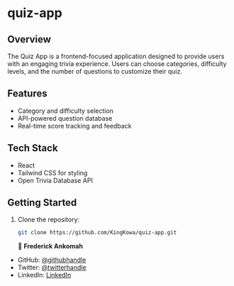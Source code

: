 # quiz-app

## Overview

The Quiz App is a frontend-focused application designed to provide users with an engaging trivia experience. Users can choose categories, difficulty levels, and the number of questions to customize their quiz.

## Features

- Category and difficulty selection
- API-powered question database
- Real-time score tracking and feedback

## Tech Stack

- React
- Tailwind CSS for styling
- Open Trivia Database API

## Getting Started

1. Clone the repository:
   ```bash
   git clone https://github.com/KingKowa/quiz-app.git
   ```
   👤 **Frederick Ankomah**

- GitHub: [@githubhandle](https://github.com/kingkowa)
- Twitter: [@twitterhandle](https://twitter.com/kingkowa1)
- LinkedIn: [LinkedIn](https://linkedin.com/in/frederickankomah)
